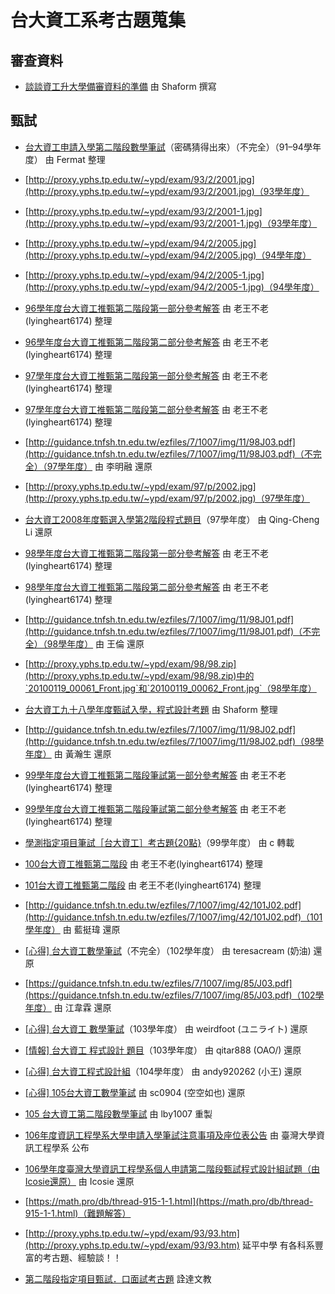 # 台大資工系考古題蒐集

## 審查資料

- [談談資工升大學備審資料的準備](https://shaform.wordpress.com/2012/02/11/talks-about-application/) 由 Shaform 撰寫

## 甄試

- [台大資工申請入學第二階段數學筆試](https://hsnu1283.files.wordpress.com/2013/03/e58fb0e5a4a7e8b387e5b7a5e794b3e8ab8be585a5e5adb8e7acace4ba8ce99a8ee6aeb5e695b8e5adb8e7ad86e8a9a6.pdf)（密碼猜得出來）（不完全）（91–94學年度） 由 Fermat 整理
- [http://proxy.yphs.tp.edu.tw/~ypd/exam/93/2/2001.jpg](http://proxy.yphs.tp.edu.tw/~ypd/exam/93/2/2001.jpg)（93學年度）
- [http://proxy.yphs.tp.edu.tw/~ypd/exam/93/2/2001-1.jpg](http://proxy.yphs.tp.edu.tw/~ypd/exam/93/2/2001-1.jpg)（93學年度）
- [http://proxy.yphs.tp.edu.tw/~ypd/exam/94/2/2005.jpg](http://proxy.yphs.tp.edu.tw/~ypd/exam/94/2/2005.jpg)（94學年度）
- [http://proxy.yphs.tp.edu.tw/~ypd/exam/94/2/2005-1.jpg](http://proxy.yphs.tp.edu.tw/~ypd/exam/94/2/2005-1.jpg)（94學年度）
- [96學年度台大資工推甄第二階段第一部分參考解答](http://lyingheart6174.pixnet.net/blog/post/5121988) 由 老王不老(lyingheart6174) 整理
- [96學年度台大資工推甄第二階段第二部分參考解答](http://lyingheart6174.pixnet.net/blog/post/5121985) 由 老王不老(lyingheart6174) 整理
- [97學年度台大資工推甄第二階段第一部分參考解答](http://lyingheart6174.pixnet.net/blog/post/5121994) 由 老王不老(lyingheart6174) 整理
- [97學年度台大資工推甄第二階段第二部分參考解答](http://lyingheart6174.pixnet.net/blog/post/5121991) 由 老王不老(lyingheart6174) 整理
- [http://guidance.tnfsh.tn.edu.tw/ezfiles/7/1007/img/11/98J03.pdf](http://guidance.tnfsh.tn.edu.tw/ezfiles/7/1007/img/11/98J03.pdf)（不完全）（97學年度） 由 李明融 還原
- [http://proxy.yphs.tp.edu.tw/~ypd/exam/97/p/2002.jpg](http://proxy.yphs.tp.edu.tw/~ypd/exam/97/p/2002.jpg)（97學年度）
- [台大資工2008年度甄選入學第2階段程式題目](https://dowdow.wordpress.com/c_language/problem/NTUCSIE2008/)（97學年度） 由 Qing-Cheng Li 還原
- [98學年度台大資工推甄第二階段第一部分參考解答](http://lyingheart6174.pixnet.net/blog/post/5122177) 由 老王不老(lyingheart6174) 整理
- [98學年度台大資工推甄第二階段第二部分參考解答](http://lyingheart6174.pixnet.net/blog/post/5122165) 由 老王不老(lyingheart6174) 整理
- [http://guidance.tnfsh.tn.edu.tw/ezfiles/7/1007/img/11/98J01.pdf](http://guidance.tnfsh.tn.edu.tw/ezfiles/7/1007/img/11/98J01.pdf)（不完全）（98學年度） 由 王倫 還原
- [http://proxy.yphs.tp.edu.tw/~ypd/exam/98/98.zip](http://proxy.yphs.tp.edu.tw/~ypd/exam/98/98.zip)中的`20100119_00061_Front.jpg`和`20100119_00062_Front.jpg`（98學年度）
- [台大資工九十八學年度甄試入學，程式設計考題](https://shaform.wordpress.com/2009/03/29/ntucsi/) 由 Shaform 整理
- [http://guidance.tnfsh.tn.edu.tw/ezfiles/7/1007/img/11/98J02.pdf](http://guidance.tnfsh.tn.edu.tw/ezfiles/7/1007/img/11/98J02.pdf)（98學年度） 由 黃瀚生 還原
- [99學年度台大資工推甄第二階段筆試第一部分參考解答](http://lyingheart6174.pixnet.net/blog/post/5121529) 由 老王不老(lyingheart6174) 整理
- [99學年度台大資工推甄第二階段筆試第二部分參考解答](http://lyingheart6174.pixnet.net/blog/post/5121526) 由 老王不老(lyingheart6174) 整理
- [學測指定項目筆試［台大資工］考古題{20點}](https://tw.answers.yahoo.com/question/index?qid=20110207000010KK07602)（99學年度） 由 c 轉載
- [100台大資工推甄第二階段](http://lyingheart6174.pixnet.net/blog/post/5121454-100台大資工推甄第二階段) 由 老王不老(lyingheart6174) 整理
- [101台大資工推甄第二階段](http://lyingheart6174.pixnet.net/blog/post/5121469) 由 老王不老(lyingheart6174) 整理
- [http://guidance.tnfsh.tn.edu.tw/ezfiles/7/1007/img/42/101J02.pdf](http://guidance.tnfsh.tn.edu.tw/ezfiles/7/1007/img/42/101J02.pdf)（101學年度） 由 藍挺瑋 還原
- [[心得] 台大資工數學筆試](https://www.ptt.cc/bbs/SENIORHIGH/M.1364712123.A.BBA.html)（不完全）（102學年度） 由 teresacream (奶油) 還原
- [https://guidance.tnfsh.tn.edu.tw/ezfiles/7/1007/img/85/J03.pdf](https://guidance.tnfsh.tn.edu.tw/ezfiles/7/1007/img/85/J03.pdf)（102學年度） 由 江韋霖 還原
- [[心得] 台大資工 數學筆試](https://www.ptt.cc/bbs/SENIORHIGH/M.1396156101.A.6E9.html)（103學年度） 由 weirdfoot (ユニライト) 還原
- [[情報] 台大資工 程式設計 題目](https://www.ptt.cc/bbs/SENIORHIGH/M.1396184666.A.27C.html)（103學年度） 由 qitar888 (OAO/) 還原
- [[心得] 台大資工程式設計組](https://www.ptt.cc/bbs/SENIORHIGH/M.1428813218.A.F06.html)（104學年度） 由 andy920262 (小王) 還原
- [[心得] 105台大資工數學筆試](https://www.ptt.cc/bbs/SENIORHIGH/M.1459066236.A.25E.html) 由 sc0904 (空空如也) 還原
- [105 台大資工第二階段數學筆試](https://drive.google.com/file/d/0B5E1ZEPaYTutY3IwVjVoalMwM28/view) 由 lby1007 重製
- [106年度資訊工程學系大學申請入學筆試注意事項及座位表公告](https://www.csie.ntu.edu.tw/app/news.php?Sn=12372) 由 臺灣大學資訊工程學系 公布
- [106學年度臺灣大學資訊工程學系個人申請第二階段甄試程式設計組試題（由Icosie還原）](106-program.md) 由 Icosie 還原

- [https://math.pro/db/thread-915-1-1.html](https://math.pro/db/thread-915-1-1.html)（難題解答）

- [http://proxy.yphs.tp.edu.tw/~ypd/exam/93/93.htm](http://proxy.yphs.tp.edu.tw/~ypd/exam/93/93.htm) 延平中學 有各科系豐富的考古題、經驗談！！

- [第二階段指定項目甄試．口面試考古題](http://www.all4you.com.tw/web3/free/Recmd2.asp) 詮達文教
